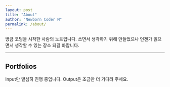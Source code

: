 ```yaml
---
layout: post
title: "About"
author: "Newborn Coder M"
permalink: /about/
---
```



방금 코딩을 시작한 사람의 노트입니다. 쓰면서 생각하기 위해 만들었으나 언젠가 읽으면서 생각할 수 있는 장소 되길 바랍니다.

<hr>

## Portfolios
Input만 열심히 진행 중입니다. Output은 조금만 더 기다려 주세요. 
